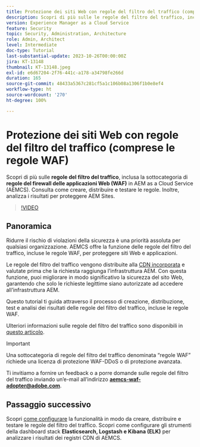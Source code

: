 ```yaml
---
title: Protezione dei siti Web con regole del filtro del traffico (comprese le regole WAF)
description: Scopri di più sulle le regole del filtro del traffico, inclusa la relativa sottocategoria di regole del firewall delle applicazioni Web (WAF). Come creare, distribuire e testare le regole. Inoltre, analizza i risultati per proteggere AEM Sites.
version: Experience Manager as a Cloud Service
feature: Security
topic: Security, Administration, Architecture
role: Admin, Architect
level: Intermediate
doc-type: Tutorial
last-substantial-update: 2023-10-26T00:00:00Z
jira: KT-13148
thumbnail: KT-13148.jpeg
exl-id: e6d67204-2f76-441c-a178-a34798fe266d
duration: 165
source-git-commit: 48433a5367c281cf5a1c106b08a1306f1b0e8ef4
workflow-type: ht
source-wordcount: '270'
ht-degree: 100%

---
```


# Protezione dei siti Web con regole del filtro del traffico (comprese le regole WAF)

Scopri di più sulle **regole del filtro del traffico**, inclusa la sottocategoria di **regole del firewall delle applicazioni Web (WAF)** in AEM as a Cloud Service (AEMCS). Consulta come creare, distribuire e testare le regole. Inoltre, analizza i risultati per proteggere AEM Sites.

>[!VIDEO](https://video.tv.adobe.com/v/3425401?quality=12&learn=on)

## Panoramica

Ridurre il rischio di violazioni della sicurezza è una priorità assoluta per qualsiasi organizzazione. AEMCS offre la funzione delle regole del filtro del traffico, incluse le regole WAF, per proteggere siti Web e applicazioni.

Le regole del filtro del traffico vengono distribuite alla [CDN incorporata](https://experienceleague.adobe.com/it/docs/experience-manager-cloud-service/content/implementing/content-delivery/cdn) e valutate prima che la richiesta raggiunga l’infrastruttura AEM. Con questa funzione, puoi migliorare in modo significativo la sicurezza del sito Web, garantendo che solo le richieste legittime siano autorizzate ad accedere all’infrastruttura AEM.

Questo tutorial ti guida attraverso il processo di creazione, distribuzione, test e analisi dei risultati delle regole del filtro del traffico, incluse le regole WAF.

Ulteriori informazioni sulle regole del filtro del traffico sono disponibili in [questo articolo](https://experienceleague.adobe.com/it/docs/experience-manager-cloud-service/content/security/traffic-filter-rules-including-waf).

>[!IMPORTANT]
>
> Una sottocategoria di regole del filtro del traffico denominata “regole WAF” richiede una licenza di protezione WAF-DDoS o di protezione avanzata.

Ti invitiamo a fornire un feedback o a porre domande sulle regole del filtro del traffico inviando un’e-mail all’indirizzo **aemcs-waf-adopter@adobe.com**.

## Passaggio successivo

Scopri [come configurare](./how-to-setup.md) la funzionalità in modo da creare, distribuire e testare le regole del filtro del traffico. Scopri come configurare gli strumenti della dashboard stack **Elasticsearch, Logstash e Kibana (ELK)** per analizzare i risultati dei registri CDN di AEMCS.



